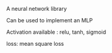 A neural network library

Can be used to implement an MLP

Activation available : relu, tanh, sigmoid

loss: mean square loss
